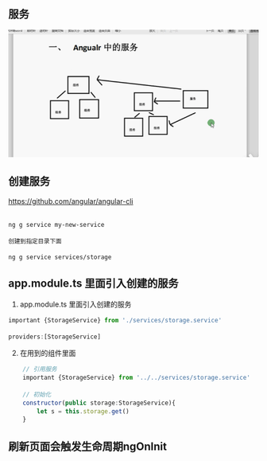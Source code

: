 ## 服务

![](imges/服务.png)

## 创建服务

https://github.com/angular/angular-cli

```

ng g service my-new-service

创建到指定目录下面

ng g service services/storage

```

## app.module.ts 里面引入创建的服务

1. app.module.ts 里面引入创建的服务
```js
important {StorageService} from './services/storage.service'

providers:[StorageService]
```
2. 在用到的组件里面
```js
    // 引用服务
    important {StorageService} from '../../services/storage.service'

    // 初始化
    constructor(public storage:StorageService){
        let s = this.storage.get()
    }
```
## 刷新页面会触发生命周期ngOnInit

